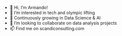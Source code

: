 - 👋 Hi, I’m Armando!
- 👀 I’m interested in tech and olympic lifting
- 🌱 Continuously growing in Data Science & AI
- 💞️ I’m looking to collaborate on data analysis projects 
- 📫 Find me on scandiconsulting.com
